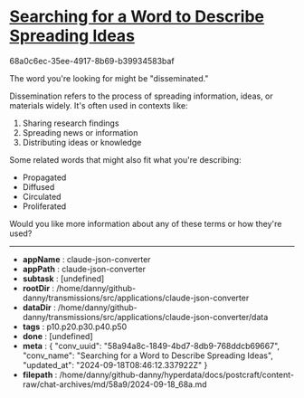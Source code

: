 # [Searching for a Word to Describe Spreading Ideas](https://claude.ai/chat/58a94a8c-1849-4bd7-8db9-768ddcb69667)

68a0c6ec-35ee-4917-8b69-b39934583baf

 The word you're looking for might be "disseminated."

Dissemination refers to the process of spreading information, ideas, or materials widely. It's often used in contexts like:

1. Sharing research findings
2. Spreading news or information
3. Distributing ideas or knowledge

Some related words that might also fit what you're describing:

- Propagated
- Diffused
- Circulated
- Proliferated

Would you like more information about any of these terms or how they're used?

---

* **appName** : claude-json-converter
* **appPath** : claude-json-converter
* **subtask** : [undefined]
* **rootDir** : /home/danny/github-danny/transmissions/src/applications/claude-json-converter
* **dataDir** : /home/danny/github-danny/transmissions/src/applications/claude-json-converter/data
* **tags** : p10.p20.p30.p40.p50
* **done** : [undefined]
* **meta** : {
  "conv_uuid": "58a94a8c-1849-4bd7-8db9-768ddcb69667",
  "conv_name": "Searching for a Word to Describe Spreading Ideas",
  "updated_at": "2024-09-18T08:46:12.337922Z"
}
* **filepath** : /home/danny/github-danny/hyperdata/docs/postcraft/content-raw/chat-archives/md/58a9/2024-09-18_68a.md